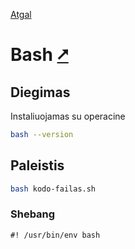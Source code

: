 [Atgal](./readme.md)

# Bash [&#x2B67;](https://www.gnu.org/software/bash/)

## Diegimas

Instaliuojamas su operacine

```bash
bash --version
```

## Paleistis

```bash
bash kodo-failas.sh
```

### Shebang

```shebang
#! /usr/bin/env bash
```
